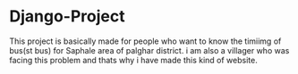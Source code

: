 # Django-Project

This project is basically made for people who want to know the timiimg of bus(st bus) for Saphale area of palghar district.
i am also a villager who was facing this problem and thats why i have made this kind of website.

